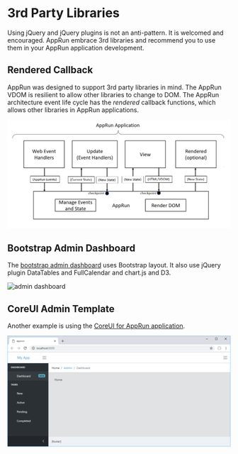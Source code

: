 # 3rd Party Libraries

Using jQuery and jQuery plugins is not an anti-pattern. It is welcomed and encouraged. AppRun embrace 3rd libraries and recommend you to use them in your AppRun application development.

## Rendered Callback

AppRun was designed to support 3rd party libraries in mind. The AppRun VDOM is resilient to allow other libraries to change to DOM. The AppRun architecture event life cycle has the _rendered_ callback functions, which allows other libraries in AppRun applications.

![](imgs/Figure_1-1.png)

## Bootstrap Admin Dashboard

The [bootstrap admin dashboard]() uses Bootstrap layout. It also use jQuery plugin DataTables and FullCalendar and chart.js and D3.

![admin dashboard](https://github.com/yysun/apprun-bootstrap/raw/master/screenshot.png)

## CoreUI Admin Template

Another example is using the [CoreUI for AppRun application](https://github.com/apprunjs/apprun-coreui).

![core ui](https://github.com/apprunjs/apprun-coreui/raw/master/screen.png)

